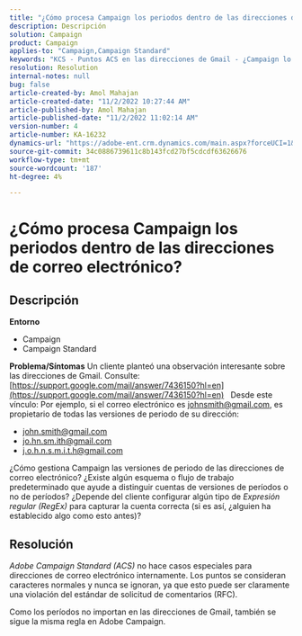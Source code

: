 ```yaml
---
title: "¿Cómo procesa Campaign los periodos dentro de las direcciones de correo electrónico?"
description: Descripción
solution: Campaign
product: Campaign
applies-to: "Campaign,Campaign Standard"
keywords: "KCS - Puntos ACS en las direcciones de Gmail - ¿Campaign lo gestiona?"
resolution: Resolution
internal-notes: null
bug: false
article-created-by: Amol Mahajan
article-created-date: "11/2/2022 10:27:44 AM"
article-published-by: Amol Mahajan
article-published-date: "11/2/2022 11:02:14 AM"
version-number: 4
article-number: KA-16232
dynamics-url: "https://adobe-ent.crm.dynamics.com/main.aspx?forceUCI=1&pagetype=entityrecord&etn=knowledgearticle&id=74c5a6f6-985a-ed11-9561-6045bd006a22"
source-git-commit: 34c0886739611c8b143fcd27bf5cdcdf63626676
workflow-type: tm+mt
source-wordcount: '187'
ht-degree: 4%

---
```


# ¿Cómo procesa Campaign los periodos dentro de las direcciones de correo electrónico?

## Descripción

<b>Entorno</b>
- Campaign
- Campaign Standard



<b>Problema/Síntomas</b>
Un cliente planteó una observación interesante sobre las direcciones de Gmail. Consulte: [https://support.google.com/mail/answer/7436150?hl=en](https://support.google.com/mail/answer/7436150?hl=en)
 
Desde este vínculo: Por ejemplo, si el correo electrónico es [johnsmith@gmail.com](mailto:johnsmith@gmail.com), es propietario de todas las versiones de periodo de su dirección:

- [john.smith@gmail.com](mailto:john.smith@gmail.com)
- [jo.hn.sm.ith@gmail.com](mailto:jo.hn.sm.ith@gmail.com)
- [j.o.h.n.s.m.i.t.h@gmail.com](mailto:j.o.h.n.s.m.i.t.h@gmail.com)


¿Cómo gestiona Campaign las versiones de periodo de las direcciones de correo electrónico? ¿Existe algún esquema o flujo de trabajo predeterminado que ayude a distinguir cuentas de versiones de períodos o no de períodos? ¿Depende del cliente configurar algún tipo de *Expresión regular (RegEx)* para capturar la cuenta correcta (si es así, ¿alguien ha establecido algo como esto antes)?


## Resolución


*Adobe Campaign Standard (ACS)* no hace casos especiales para direcciones de correo electrónico internamente. Los puntos se consideran caracteres normales y nunca se ignoran, ya que esto puede ser claramente una violación del estándar de solicitud de comentarios (RFC).

Como los períodos no importan en las direcciones de Gmail, también se sigue la misma regla en Adobe Campaign.
